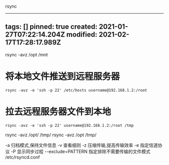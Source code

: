 rsync

---
tags: []
pinned: true
created: 2021-01-27T07:22:14.204Z
modified: 2021-02-17T17:28:17.989Z
---

rsync -avz /opt /mnt
# 将本地文件推送到远程服务器
    rsync -avz -e 'ssh -p 22' /etc/hosts username@192.168.1.2:/root
# 拉去远程服务器文件到本地
    rsync -avz -e 'ssh -p 22' username@192.168.1.2:/root /tmp

rsync -avz /opt/ /tmp/
rsync -avz /opt /tmp/

-a 归档模式,保持文件信息
-v 查看细则
-z 压缩传输,提高传输效率
-e 指定信道协议
-P 显示同步过程
--exclude=PATTERN 指定排除不需要传输的文件模式
/etc/rsyncd.conf